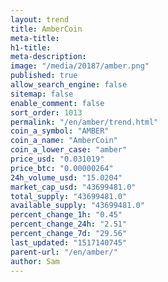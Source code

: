 ```yaml
---
layout: trend
title: AmberCoin
meta-title: 
h1-title: 
meta-description: 
image: "/media/20187/amber.png"
published: true
allow_search_engine: false
sitemap: false
enable_comment: false
sort_order: 1013
permalink: "/en/amber/trend.html"
coin_a_symbol: "AMBER"
coin_a_name: "AmberCoin"
coin_a_lower_case: "amber"
price_usd: "0.031019"
price_btc: "0.00000264"
24h_volume_usd: "15.0204"
market_cap_usd: "43699481.0"
total_supply: "43699481.0"
available_supply: "43699481.0"
percent_change_1h: "0.45"
percent_change_24h: "2.51"
percent_change_7d: "29.56"
last_updated: "1517140745"
parent-url: "/en/amber/"
author: Sam
---
```



